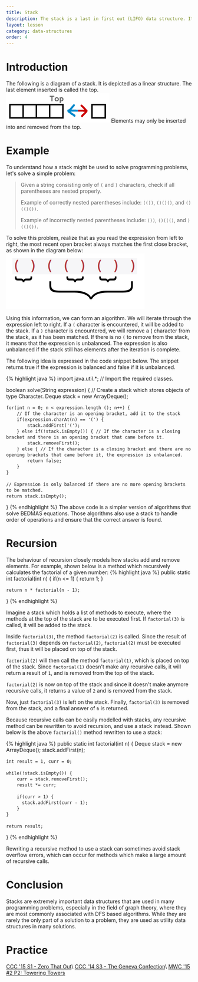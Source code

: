 ```yaml
---
title: Stack
description: The stack is a last in first out (LIFO) data structure. It allows you to insert elements, and remove elements in the reverse order of which they were inserted.
layout: lesson
category: data-structures
order: 4
---
```


# Introduction
The following is a diagram of a stack. It is depicted as a linear structure. The last element inserted is called the top.
<img class="figure" src="/assets/cpt/diagrams/stack1.png">
Elements may only be inserted into and removed from the top.

# Example
To understand how a stack might be used to solve programming problems, let's solve a simple problem:
> Given a string consisting only of `(` and `)` characters, check if all parentheses are nested properly.
>
> Example of correctly nested parentheses include: `(())`, `()()()`, and `()(()())`.
>
> Example of incorrectly nested parentheses include: `())`, `()((()`, and `)(()())`.

To solve this problem, realize that as you read the expression from left to right, the most recent open bracket always matches the first close bracket, as shown in the diagram below:
<img class="figure" src="/assets/cpt/diagrams/stack2.png">

Using this information, we can form an algorithm. We will iterate through the expression left to right. If a `(` character is encountered, it will be added to the stack. If a `)` character is encountered, we will remove a ( character from the stack, as it has been matched. If there is no `(` to remove from the stack, it means that the expression is unbalanced. The expression is also unbalanced if the stack still has elements after the iteration is complete.

The following idea is expressed in the code snippet below. The snippet returns true if the expression is balanced and false if it is unbalanced.

{% highlight java %}
import java.util.*; // Import the required classes.

boolean solve(String expression) {
// Create a stack which stores objects of type Character.
	Deque<Character> stack = new ArrayDeque<Character>();

	for(int n = 0; n < expression.length (); n++) {
		// If the character is an opening bracket, add it to the stack
		if(expression.charAt(n) == '(') {
			stack.addFirst('(');
		} else if(!stack.isEmpty()) { // If the character is a closing bracket and there is an opening bracket that came before it.
			stack.removeFirst();
		} else { // If the character is a closing bracket and there are no opening brackets that came before it, the expression is unbalanced.
			return false;
		}
	}

	// Expression is only balanced if there are no more opening brackets to be matched.
	return stack.isEmpty();
}
{% endhighlight %}
The above code is a simpler version of algorithms that solve BEDMAS equations. Those algorithms also use a stack to handle order of operations and ensure that the correct answer is found.

# Recursion
The behaviour of recursion closely models how stacks add and remove elements. For example, shown below is a method which recursively calculates the factorial of a given number:
{% highlight java %}
public static int factorial(int n) {
	if(n <= 1) {
		return 1;
	}

	return n * factorial(n - 1);
}
{% endhighlight %}

Imagine a stack which holds a list of methods to execute, where the methods at the top of the stack are to be executed first. If `factorial(3)` is called, it will be added to the stack.

Inside `factorial(3)`, the method `factorial(2)` is called. Since the result of `factorial(3)` depends on `factorial(2)`, `factorial(2)` must be executed first, thus it will be placed on top of the stack.

`factorial(2)` will then call the method `factorial(1)`, which is placed on top of the stack. Since `factorial(1)` doesn't make any recursive calls, it will return a result of `1`, and is removed from the top of the stack.

`factorial(2)` is now on top of the stack and since it doesn't make anymore recursive calls, it returns a value of `2` and is removed from the stack.

Now, just `factorial(3)` is left on the stack. Finally, `factorial(3)` is removed from the stack, and a final answer of `6` is returned.

Because recursive calls can be easily modelled with stacks, any recursive method can be rewritten to avoid recursion, and use a stack instead. Shown below is the above `factorial()` method rewritten to use a stack:

{% highlight java %}
public static int factorial(int n) {
	Deque<Integer> stack = new ArrayDeque<Integer>();
	stack.addFirst(n);

	int result = 1, curr = 0;

	while(!stack.isEmpty()) {
		curr = stack.removeFirst();
		result *= curr;

		if(curr > 1) {
		  stack.addFirst(curr - 1);
		}
	}

	return result;
}
{% endhighlight %}

Rewriting a recursive method to use a stack can sometimes avoid stack overflow errors, which can occur for methods which make a large amount of recursive calls.

# Conclusion
Stacks are extremely important data structures that are used in many programming problems, especially in the field of graph theory, where they are most commonly associated with DFS based algorithms. While they are rarely the only part of a solution to a problem, they are used as utility data structures in many solutions.

# Practice
[CCC '15 S1 - Zero That Out](https://dmoj.ca/problem/ccc15s1)\\
[CCC '14 S3 - The Geneva Confection](https://dmoj.ca/problem/ccc14s3)\\
[MWC '15 #2 P2: Towering Towers](https://dmoj.ca/problem/mwc15c2p2)
